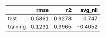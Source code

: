 |          |   rmse |     r2 |   avg_nll |
|:---------|-------:|-------:|----------:|
| test     | 0.5861 | 0.9278 |    0.747  |
| training | 0.1231 | 0.9965 |   -0.4052 |
